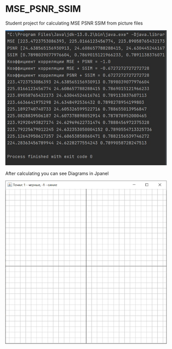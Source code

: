 # MSE_PSNR_SSIM
Student project for calculating MSE PSNR SSIM from picture files

![Calculation Results](https://github.com/apppetr/MSE_PSNR_SSIM/blob/main/CalculateCoeffs.jpg)

After calculating you can see Diagrams in Jpanel

![Diagrams](https://github.com/apppetr/MSE_PSNR_SSIM/blob/main/Jpanel.jpg)
